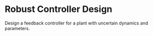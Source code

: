 # **Robust Controller Design**

Design a feedback controller for a plant with uncertain dynamics and parameters.
